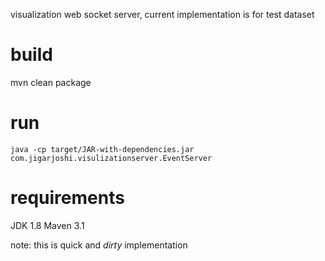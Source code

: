 visualization  web socket server, current implementation is for test dataset

# build

mvn clean package

# run

    java -cp target/JAR-with-dependencies.jar com.jigarjoshi.visulizationserver.EventServer

# requirements

JDK 1.8
Maven 3.1

note: this is quick and *dirty* implementation